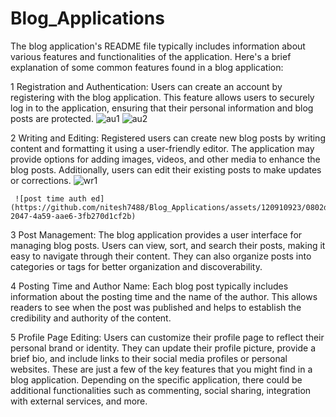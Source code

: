 # Blog_Applications

The blog application's README file typically includes information about various features and functionalities of the application.
   Here's a brief explanation of some common features found in a blog application:

   1 Registration and Authentication: Users can create an account by registering with the blog application.
    This feature allows users to securely log in to the application, ensuring that their personal information 
    and blog posts are protected.
    ![au1](https://github.com/nitesh7488/Blog_Applications/assets/120910923/7be44890-67fa-43a6-bf05-da809cd458b8)
    ![au2](https://github.com/nitesh7488/Blog_Applications/assets/120910923/646e8a5e-6b21-40a7-832f-8a5c22152f0d)


   2 Writing and Editing: Registered users can create new blog posts by writing content and formatting it using a user-friendly editor. 
    The application may provide options for adding images, videos, and other media to enhance the blog posts. Additionally, users can
    edit their existing posts to make updates or corrections.
    ![wr1](https://github.com/nitesh7488/Blog_Applications/assets/120910923/00802f6e-ca89-426c-bb66-a4b43f291394)
    
    
     ![post time auth ed](https://github.com/nitesh7488/Blog_Applications/assets/120910923/0802d88c-2047-4a59-aae6-3fb270d1cf2b)



   


   
   3 Post Management: The blog application provides a user interface for managing blog posts. Users can view, sort, and search their posts,
    making it easy to navigate through their content. They can also organize posts into categories or tags for better organization and discoverability.
   
   4 Posting Time and Author Name: Each blog post typically includes information about the posting time and the name of the author. 
    This allows readers to see when the post was published and helps to establish the credibility and authority of the content.

   5 Profile Page Editing: Users can customize their profile page to reflect their personal brand or identity.
     They can update their profile picture, provide a brief bio, and include links to their social media profiles 
     or personal websites.
These are just a few of the key features that you might find in a blog application. Depending on the specific application, there could be
additional functionalities such as commenting, social sharing, integration with external services, and more.
